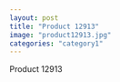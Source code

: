 ```yaml
---
layout: post
title: "Product 12913"
image: "product12913.jpg"
categories: "category1"
---
```

Product 12913
